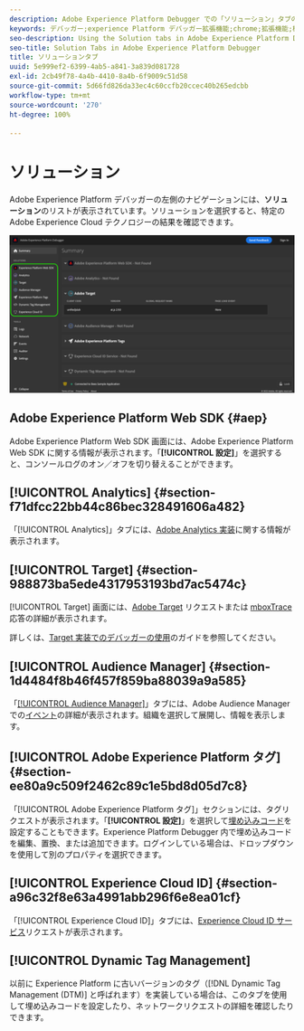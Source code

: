 ```yaml
---
description: Adobe Experience Platform Debugger での「ソリューション」タブの使用
keywords: デバッガー;experience Platform デバッガー拡張機能;chrome;拡張機能;概要;クリア;リクエスト;ソリューション;情報;analytics;target;audience manager;media manager;amo;id サービス
seo-description: Using the Solution tabs in Adobe Experience Platform Debugger
seo-title: Solution Tabs in Adobe Experience Platform Debugger
title: ソリューションタブ
uuid: 5e999ef2-6399-4ab5-a841-3a839d081728
exl-id: 2cb49f78-4a4b-4410-8a4b-6f9009c51d58
source-git-commit: 5d66fd826da33ec4c60ccfb20ccec40b265edcbb
workflow-type: tm+mt
source-wordcount: '270'
ht-degree: 100%

---
```


# ソリューション

Adobe Experience Platform デバッガーの左側のナビゲーションには、**ソリューション**&#x200B;のリストが表示されています。ソリューションを選択すると、特定の Adobe Experience Cloud テクノロジーの結果を確認できます。

![デバッガー UI に表示される使用可能なソリューションのリスト](../images/solutions/overview/left-nav.png)

## Adobe Experience Platform Web SDK {#aep}

Adobe Experience Platform Web SDK 画面には、Adobe Experience Platform Web SDK に関する情報が表示されます。「**[!UICONTROL 設定]**」を選択すると、コンソールログのオン／オフを切り替えることができます。

## [!UICONTROL Analytics] {#section-f71dfcc22bb44c86bec328491606a482}

「[!UICONTROL Analytics]」タブには、[Adobe Analytics 実装](https://experienceleague.adobe.com/docs/analytics/implementation/home.html?lang=ja)に関する情報が表示されます。

## [!UICONTROL Target] {#section-988873ba5ede4317953193bd7ac5474c}

[!UICONTROL Target] 画面には、[Adobe Target](https://experienceleague.adobe.com/docs/target/using/target-home.html?lang=ja) リクエストまたは [mboxTrace](https://experienceleague.adobe.com/docs/target/using/activities/troubleshoot-activities/content-trouble.html?lang=ja#section_256FCF7C14BB435BA2C68049EF0BA99E) 応答の詳細が表示されます。

詳しくは、[Target 実装でのデバッガーの使用](./target.md)のガイドを参照してください。

## [!UICONTROL Audience Manager] {#section-1d4484f8b46f457f859ba88039a9a585}

「[[!UICONTROL Audience Manager]](https://experienceleague.adobe.com/docs/audience-manager/user-guide/aam-home.html?lang=ja)」タブには、Adobe Audience Manager での[イベント](https://experienceleague.adobe.com/docs/audience-manager/user-guide/api-and-sdk-code/dcs/dcs-event-calls/dcs-event-calls.html?lang=ja)の詳細が表示されます。組織を選択して展開し、情報を表示します。

## [!UICONTROL Adobe Experience Platform タグ] {#section-ee80a9c509f2462c89c1e5bd8d05d7c8}

「[!UICONTROL Adobe Experience Platform タグ]」セクションには、タグリクエストが表示されます。「**[!UICONTROL 設定]**」を選択して[埋め込みコード](../../tags/ui/publishing/environments.md#embed-code)を設定することもできます。Experience Platform Debugger 内で埋め込みコードを編集、置換、または追加できます。ログインしている場合は、ドロップダウンを使用して別のプロパティを選択できます。

## [!UICONTROL Experience Cloud ID] {#section-a96c32f8e63a4991abb296f6e8ea01cf}

「[!UICONTROL Experience Cloud ID]」タブには、[Experience Cloud ID サービス](https://experienceleague.adobe.com/docs/id-service/using/home.html?lang=ja)リクエストが表示されます。

## [!UICONTROL Dynamic Tag Management]

以前に Experience Platform に古いバージョンのタグ（[!DNL Dynamic Tag Management (DTM)] と呼ばれます）を実装している場合は、このタブを使用して埋め込みコードを設定したり、ネットワークリクエストの詳細を確認したりできます。
